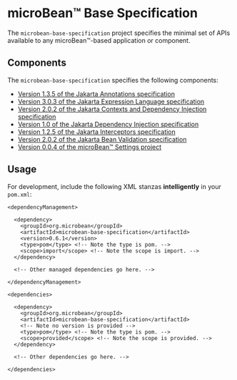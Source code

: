 # microBean™ Base Specification

The `microbean-base-specification` project specifies the minimal set
of APIs available to any microBean™-based application or component.

## Components

The `microbean-base-specification` specifies the following components:

* [Version 1.3.5 of the Jakarta Annotations specification](https://jakarta.ee/specifications/annotations/1.3/)
* [Version 3.0.3 of the Jakarta Expression Language specification](https://jakarta.ee/specifications/expression-language/3.0/)
* [Version 2.0.2 of the Jakarta Contexts and Dependency Injection specification](https://jakarta.ee/specifications/cdi/2.0/)
* [Version 1.0 of the Jakarta Dependency Injection specification](https://jakarta.ee/specifications/dependency-injection/1.0/)
* [Version 1.2.5 of the Jakarta Interceptors specification](https://jakarta.ee/specifications/interceptors/1.2/)
* [Version 2.0.2 of the Jakarta Bean Validation specification](https://jakarta.ee/specifications/bean-validation/2.0/)
* [Version 0.0.4 of the microBean™ Settings project](https://microbean.github.io/microbean-settings/)

## Usage

For development, include the following XML stanzas **intelligently**
in your `pom.xml`:

    <dependencyManagement>

      <dependency>
        <groupId>org.microbean</groupId>
        <artifactId>microbean-base-specification</artifactId>
        <version>0.6.1</version>
        <type>pom</type> <!-- Note the type is pom. -->
        <scope>import</scope> <!-- Note the scope is import. -->
      </dependency>
      
      <!-- Other managed dependencies go here. -->
      
    </dependencyManagement>
    
    <dependencies>
    
      <dependency>
        <groupId>org.microbean</groupId>
        <artifactId>microbean-base-specification</artifactId>
        <!-- Note no version is provided -->
        <type>pom</type> <!-- Note the type is pom. -->
        <scope>provided</scope> <!-- Note the scope is provided. -->
      </dependency>

      <!-- Other dependencies go here. -->

    </dependencies>
